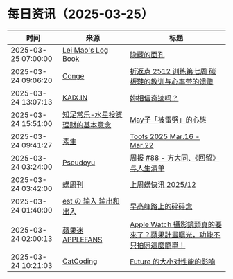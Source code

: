 ﻿# 每日资讯（2025-03-25）

|时间|来源|标题|
|---|---|---|
|2025-03-25 07:00:00|[Lei Mao's Log Book](https://leimao.github.io/atom.xml)|[隐藏的面孔](https://leimao.github.io/essay/%E9%9A%90%E8%97%8F%E7%9A%84%E9%9D%A2%E5%AD%94-Hidden-Face/)|
|2025-03-24 09:06:20|[Conge](https://conge.github.io/feed.xml)|[折返点 2512 训练第七周 碳板鞋的教训与心率带的馈赠](https://conge.livingwithfcs.org/2025/03/24/ReturnPoint-training-07/)|
|2025-03-24 13:07:13|[KAIX.IN](https://kaix.in/feed/)|[妳相信奇迹吗？](https://kaix.in/2025/0324-miracle/)|
|2025-03-24 15:51:00|[知足常乐-水星投资理财的基本意念](http://mercurychong.blogspot.com/feeds/posts/default)|[May子「被雷劈」的心態](http://mercurychong.blogspot.com/2025/03/may.html)|
|2025-03-24 09:41:27|[素生](http://z.arlmy.me/atom.xml)|[Toots 2025 Mar.16 - Mar.22](http://z.arlmy.me/posts/MastodonArchives/2025/MastodonTootsArchives_20250322/)|
|2025-03-24 03:24:00|[Pseudoyu](https://www.pseudoyu.com/zh/index.xml)|[周报 #88 - 方大同、《回留》与人生清单](https://www.pseudoyu.com/zh/2025/03/24/weekly_review_88/)|
|2025-03-24 03:42:00|[蠎周刊](https://weekly.pychina.org/feeds/all.atom.xml)|[上周蠎快讯 2025/12](https://weekly.pychina.org/pyrecap/pyrw-2512.html)|
|2025-03-24 01:40:00|[est の 输入 输出和出入](https://blog.est.im/rss)|[早高峰路上的碎碎念](https://blog.est.im/2025/stderr-01)|
|2025-03-24 02:00:13|[蘋果迷 APPLEFANS](https://applefans.today/feed/)|[Apple Watch 攝影鏡頭真的要來了？蘋果計畫曝光，功能不只拍照這麼簡單！](https://applefans.today/2025-03-apple-watch-cameras-rumors/)|
|2025-03-24 10:21:03|[CatCoding](https://catcoding.me/atom.xml)|[Future 的大小对性能的影响](http://catcoding.me/p/future-size-perf/)|
